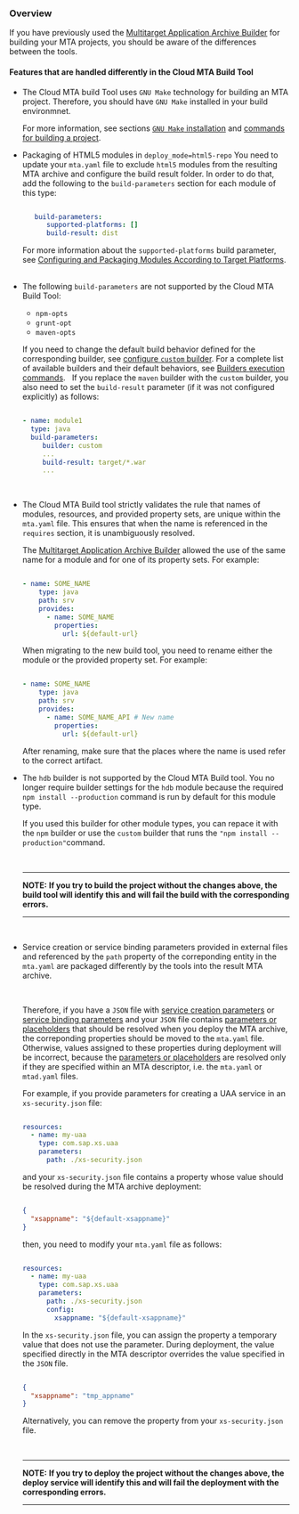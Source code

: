 ### Overview
If you have previously used the [Multitarget Application Archive Builder](https://help.sap.com/viewer/58746c584026430a890170ac4d87d03b/Cloud/en-US/ba7dd5a47b7a4858a652d15f9673c28d.html) for building your MTA projects, you should be aware of the differences between the tools.


#### Features that are handled differently in the Cloud MTA Build Tool
<ul>
<li>

The Cloud MTA build Tool uses `GNU Make` technology for building an MTA project. Therefore, you should have `GNU Make` installed in your build environmnet. 

For more information, see sections [`GNU Make` installation](makefile.md) and [commands for building a project](usage.md#how-to-build-an-mta-archive-from-the-project-sources). 
&nbsp;
</li>
<li>

Packaging of HTML5 modules in `deploy_mode=html5-repo`
You need to update your `mta.yaml` file to exclude `html5` modules from the resulting MTA archive and configure the build result folder. In order to do that, add the following to the `build-parameters` section for each  module of this type:

```yaml

   build-parameters:
      supported-platforms: []
      build-result: dist
```
For more information about the `supported-platforms` build parameter, see [Configuring and Packaging Modules According to Target Platforms](configuration.md#configuring-and-packaging-modules-according-to-target-platforms). 
&nbsp;
</li>
<li>

The following `build-parameters` are not supported by the Cloud MTA Build Tool: <ul><li>`npm-opts`<li>`grunt-opt`<li>`maven-opts`</ul>

If you need to change the default build behavior defined for the corresponding builder, see [configure `custom` builder](configuration.md#configuring-the-custom-builder). For a complete list of available builders and their default behaviors, see [Builders execution commands](https://github.com/SAP/cloud-mta-build-tool/blob/master/configs/builder_type_cfg.yaml). 
&nbsp;
If you replace the `maven` builder with the `custom` builder, you also need to set the `build-result` parameter (if it was not configured explicitly) as follows:
&nbsp;
```yaml

- name: module1
  type: java
  build-parameters:     
     builder: custom
     ...
     build-result: target/*.war
     ...     
```
&nbsp;
 
</li>
<li>

The Cloud MTA Build tool strictly validates the rule that names of modules, resources, and provided property sets, are unique within the `mta.yaml` file. This ensures that when the name is referenced in the `requires` section, it is unambiguously resolved.  

The [Multitarget Application Archive Builder](https://help.sap.com/viewer/58746c584026430a890170ac4d87d03b/Cloud/en-US/ba7dd5a47b7a4858a652d15f9673c28d.html) allowed the use of the same name for a module and for one of its property sets. For example:

```yaml

- name: SOME_NAME
    type: java
    path: srv
    provides:
      - name: SOME_NAME
        properties:
          url: ${default-url}
```

When migrating to the new build tool, you need to rename either the module or the provided property set. For example:

```yaml

- name: SOME_NAME
    type: java
    path: srv
    provides:
      - name: SOME_NAME_API # New name
        properties:
          url: ${default-url}
```
After renaming, make sure that the places where the name is used refer to the correct artifact. 
&nbsp;
</li>
<li>

The `hdb` builder is not supported by the Cloud MTA Build tool.  You no longer require builder settings for the `hdb` module because the required `npm install --production` command is run by default for this module type.

If you used this builder for other module types, you can repace it with the `npm` builder or use the `custom` builder that runs the `"npm install --production"`command. 
&nbsp;
</li>
&nbsp;

---
**NOTE:**
<b>If you try to build the project without the changes above, the build tool will identify this and will fail the build with the corresponding errors.</b>

---

&nbsp;
<li>

Service creation or service binding parameters provided in external files and referenced by the `path` property of the correponding entity in the `mta.yaml` are packaged differently by the tools into the result MTA archive.

&nbsp;

Therefore, if you have a `JSON` file with [service creation parameters](https://help.sap.com/viewer/65de2977205c403bbc107264b8eccf4b/Cloud/en-US/a36df26b36484129b482ae20c3eb8004.html) or [service binding parameters](https://help.sap.com/viewer/65de2977205c403bbc107264b8eccf4b/Cloud/en-US/c7b09b79d3bb4d348a720ba27fe9a2d5.html)  and your `JSON` file contains [parameters or placeholders](https://help.sap.com/viewer/65de2977205c403bbc107264b8eccf4b/Cloud/en-US/490c8f71e2b74bc0a59302cada66117c.html) that should be resolved when you deploy the MTA archive, the correponding properties should be moved to the `mta.yaml` file. Otherwise, values assigned to these properties during deployment will be incorrect, because the [parameters or placeholders](https://help.sap.com/viewer/65de2977205c403bbc107264b8eccf4b/Cloud/en-US/490c8f71e2b74bc0a59302cada66117c.html) are resolved only if they are specified within an MTA descriptor, i.e. the `mta.yaml` or `mtad.yaml` files.  &nbsp;

For example, if you provide parameters for creating a UAA service in an `xs-security.json` file:

```yaml

resources:
  - name: my-uaa
    type: com.sap.xs.uaa
    parameters:
      path: ./xs-security.json
```

and your `xs-security.json` file contains a property whose value should be resolved during the MTA archive deployment:

```json

{
  "xsappname": "${default-xsappname}"
}
```

then, you need to modify your `mta.yaml` file as follows:


```yaml

resources:
  - name: my-uaa
    type: com.sap.xs.uaa
    parameters:
      path: ./xs-security.json
      config:
        xsappname: "${default-xsappname}"
```

 In the `xs-security.json` file, you can assign the property a temporary value that does not use the parameter. During deployment, the value specified directly in the MTA descriptor overrides the value specified in the `JSON` file. 

```json

{
  "xsappname": "tmp_appname"
}
```

Alternatively, you can remove the property from your `xs-security.json` file.

&nbsp; &nbsp;


---
**NOTE:**
<b>If you try to deploy the project without the changes above, the deploy service will identify this and will fail the deployment with the corresponding errors.</b>

---


</li>

</ul>